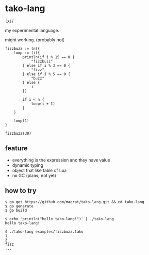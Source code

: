 tako-lang
=========

	(X){


my experimental language.

might working. (probably not)

``` text
fizzbuzz := (n){
	loop := (i){
		println(if i % 15 == 0 {
			"fizzbuzz"
		} else if i % 3 == 0 {
			"fizz"
		} else if i % 5 == 0 {
			"buzz"
		} else {
			i
		})

		if i < n {
			loop(i + 1)
		}
	}
	
	loop(1)
}

fizzbuzz(30)
```

## feature
- everything is the expression and they have value
- dynamic typing
- object that like table of Lua
- no GC (plans; not yet)

## how to try
``` shell
$ go get https://github.com/macrat/tako-lang.git && cd tako-lang
$ go generate
$ go build

$ echo 'println("hello tako-lang!")' | ./tako-lang
hello tako-lang!

$ ./tako-lang examples/fizzbuzz.tako
1
2
fizz
...
```
